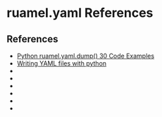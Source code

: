 # ruamel.yaml References

## References
- [Python ruamel.yaml.dump() 30 Code Examples](https://www.programcreek.com/python/example/103800/ruamel.yaml.dump)
- [Writing YAML files with python](https://towardsdatascience.com/writing-yaml-files-with-python-a6a7fc6ed6c3)
- []()
- []()
- []()
- []()
- []()
- []()
